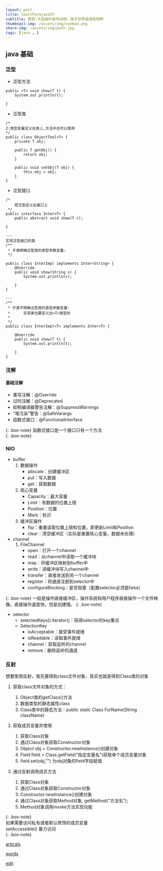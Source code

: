 ```yaml
---
layout: post
title: learnFormjava3Y
subtitle: 雪豹-大型猫科食肉动物，属于世界级濒危物种
thumbnail-img: /assets/img/xuebao.png
share-img: /assets/img/path.jpg
tags: [java , ]
---
```


## java 基础
### 泛型  

- 泛型方法  

```
public <T> void show(T t) {
    System.out.println(t);

}
```  
- 泛型类  

```
/*
2:类型变量定义在类上,方法中也可以使用
*/
public class ObjectTool<T> {
    private T obj;

    public T getObj() {
        return obj;
    }

    public void setObj(T obj) {
        this.obj = obj;
    }
}
```
- 泛型接口  

```
/*
    把泛型定义在接口上
 */
public interface Inter<T> {
    public abstract void show(T t);

}

---
实现泛型接口的类
/**
 * 子类明确泛型类的类型参数变量:
 */

public class InterImpl implements Inter<String> {
    @Override
    public void show(String s) {
        System.out.println(s);

    }
}

---
/**
 * 子类不明确泛型类的类型参数变量:
 *      实现类也要定义出<T>类型的
 *
 */
public class InterImpl<T> implements Inter<T> {

    @Override
    public void show(T t) {
        System.out.println(t);

    }
}
```


### 注解
#### 基础注解
- 重写注解：@Override
- 过时注解：@Deprecated 
- 抑制编译器警告注解：@SuppressWarnings
- “堆污染”警告：@SafeVarargs
- 函数式接口：@FunctionalInterface  


{: .box-note} 
函数式接口是一个接口只有一个方法  
{: .box-note} 

### NIO

- buffer
    1. 数据操作
        - allocate：创建缓冲区
        - put：写入数据
        - get：获取数据
    2. 核心变量
        - Capacity：最大容量
        - Limit：有数据的位置上限
        - Position：位置
        - Mark：标识
    3. 缓冲区操作
        - flip：重置读取位置上限和位置，即更新Limit和Position
        - clear：清空缓冲区（实际是重置核心变量，数据未处理）
- channel
    1. FileChannel
        - open：打开一个channel
        - read：从channel中读取一个缓冲块
        - map：将缓冲区映射到buffer中
        - write：讲缓冲块写入channel中
        - transfer：直接发送到另一个channel  
        - register：将通道注册到selector中
        - configureBlocking：是否阻塞（配置selector必须是false）  

{: .box-note} 
一般是操作直接缓冲区，操作系统和用户程序直接操作一个文件映像。直接操作速度快，但是创建慢。
{: .box-note} 
    
- selector
    - selectedKeys().iterator()：获得selector的key集合
    - SelectionKey
        - isAcceptable：接受事件就绪
        - isReadable：读取事件就绪
        - channel：获取监听的channel
        - remove：删除监听的通道

### 反射  

想要使用反射，我先要得到class文件对象，其实也就是得到Class类的对象

1. 获取class文件对象的方式：
    1. Object类的getClass()方法
    2. 数据类型的静态属性class
    3. Class类中的静态方法：public static Class ForName(String className)

2. 获取成员变量并使用
    1. 获取Class对象
    2. 通过Class对象获取Constructor对象
    3. Object obj = Constructor.newInstance()创建对象
    4. Field field = Class.getField("指定变量名")获取单个成员变量对象
    5. field.set(obj,"") 为obj对象的field字段赋值  

3. 通过反射调用成员方法
    1. 获取Class对象
    2. 通过Class对象获取Constructor对象
    3. Constructor.newInstance()创建对象
    4. 通过Class对象获取Method对象, getMethod("方法名");
    5. Method对象调用invoke方法实现功能    

{: .box-note}  
如果需要访问私有或者默认修饰的成员变量  
setAccessible() 暴力访问  
{: .box-note}  


[articals](https://github.com/ZhongFuCheng3y/athena)

[words](https://github.com/wurara/wurara.github.io/tree/master/assets/words)

[edit](https://github.com/wurara/wurara.github.io/edit/master/_posts/2023-01-30-learnFormjava3Y.md)
